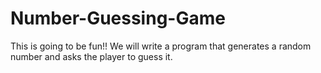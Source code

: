 # Number-Guessing-Game
This is going to be fun!!  We will write a program that generates a random number and asks the player to guess it. 
